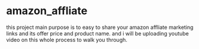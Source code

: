 # amazon_affliate
this project main purpose is to easy to share your amazon affliate marketing links and its offer price and product name. 
and i will be uploading youtube video on this whole process to walk you through.
